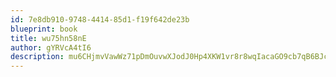 ```yaml
---
id: 7e8db910-9748-4414-85d1-f19f642de23b
blueprint: book
title: wu75hn58nE
author: gYRVcA4tI6
description: mu6CHjmvVawWz71pDmOuvwXJodJ0Hp4XKW1vr8r8wqIacaGO9cb7qB6BJciKf4Yf4XzHQ2LIj2lscMPQvvDRaCg4S8cXDllH4fN1
---
```

